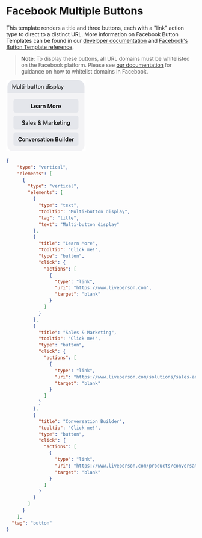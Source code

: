 # Facebook Multiple Buttons

This template renders a title and three buttons, each with a "link" action type to direct to a distinct URL. More information on Facebook Button Templates can be found in our [developer documentation](https://developers.liveperson.com/facebook-messenger-templates-button-template.html) and [Facebook's Button Template reference](https://developers.facebook.com/docs/messenger-platform/reference/templates/button).

> **Note**: To display these buttons, all URL domains must be whitelisted on the Facebook platform. Please see [our documentation](https://developers.liveperson.com/facebook-messenger-templates-introduction.html#facebook-messenger-setup) for guidance on how to whitelist domains in Facebook.



![fb-button-multiple](fb_Button_Multiple.jpg)

```json
{
    "type": "vertical",
    "elements": [
      {
        "type": "vertical",
        "elements": [
          {
            "type": "text",
            "tooltip": "Multi-button display",
            "tag": "title",
            "text": "Multi-button display"
          },
          {
            "title": "Learn More",
            "tooltip": "Click me!",
            "type": "button",
            "click": {
              "actions": [
                {
                  "type": "link",
                  "uri": "https://www.liveperson.com",
                  "target": "blank"
                }
              ]
            }
          },
          {
            "title": "Sales & Marketing",
            "tooltip": "Click me!",
            "type": "button",
            "click": {
              "actions": [
                {
                  "type": "link",
                  "uri": "https://www.liveperson.com/solutions/sales-and-marketing",
                  "target": "blank"
                }
              ]
            }
          },
          {
            "title": "Conversation Builder",
            "tooltip": "Click me!",
            "type": "button",
            "click": {
              "actions": [
                {
                  "type": "link",
                  "uri": "https://www.liveperson.com/products/conversation-builder",
                  "target": "blank"
                }
              ]
            }
          }
        ]
      }
    ],
  "tag": "button"
}
```
